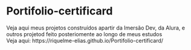 # Portifolio-certificard

<div>Veja aqui meus projetos construídos apartir da Imersão Dev, da Alura, e outros projetod feito posteriomente ao longo de meus estudos</div>
Veja aqui: https://riquelme-elias.github.io/Portifolio-certificard/
